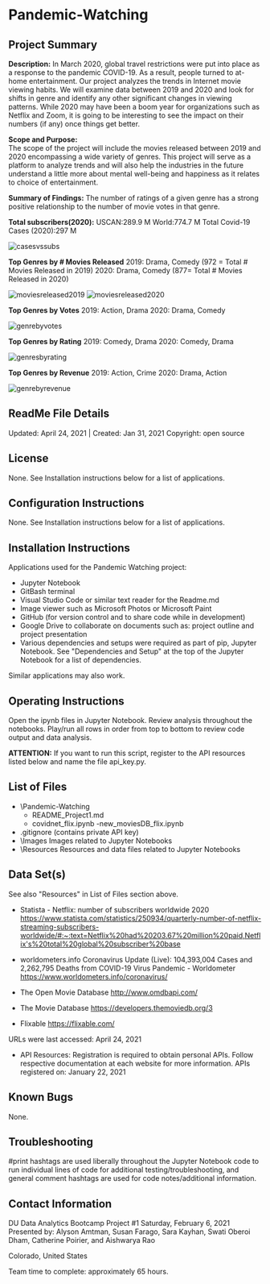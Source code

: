 # Pandemic-Watching

## Project Summary
**Description:** 
In March 2020, global travel restrictions were put into place as a response to the pandemic COVID-19. As a result, people turned to at-home entertainment. Our project analyzes the trends in Internet movie viewing habits. We will examine data between 2019 and 2020 and look for shifts in genre and identify any other significant changes in viewing patterns. While 2020 may have been a boom year for organizations such as Netflix and Zoom, it is going to be interesting to see the impact on their numbers (if any) once things get better.

**Scope and Purpose:**  
The scope of the project will include the movies released between 2019 and 2020 encompassing a wide variety of genres. This project will serve as a platform to analyze trends and will also help the industries in the future understand a little more about mental well-being and happiness as it relates to choice of entertainment. 

**Summary of Findings:**
The number of ratings of a given genre has a strong positive relationship to the number of movie votes in that genre.

**Total subscribers(2020):**
USCAN:289.9 M
World:774.7 M
Total Covid-19 Cases (2020):297 M

![casesvssubs](/images/casesvssubs.png)

**Top Genres by # Movies Released**
2019: Drama, Comedy (972 = Total # Movies Released in 2019)
2020: Drama, Comedy (877= Total # Movies Released in 2020)

![moviesreleased2019](/images/moviesreleased2019.png)
![moviesreleased2020](/images/moviesreleased2020.png)

**Top Genres by Votes**
2019: Action, Drama
2020: Drama, Comedy

![genrebyvotes](/images/genrebyvotes.png)

**Top Genres by Rating**
2019: Comedy, Drama
2020: Comedy, Drama

![genresbyrating](/images/genresbyrating.png)

**Top Genres by Revenue**
2019: Action, Crime
2020: Drama, Action

![genrebyrevenue](/images/genrebyrevenue.png)

## ReadMe File Details
Updated: April 24, 2021 | Created: Jan 31, 2021
Copyright: open source

## License 
None. See Installation instructions below for a list of applications.

## Configuration Instructions
None. See Installation instructions below for a list of applications.

## Installation Instructions
Applications used for the Pandemic Watching project:
* Jupyter Notebook
* GitBash terminal
* Visual Studio Code or similar text reader for the Readme.md
* Image viewer such as Microsoft Photos or Microsoft Paint
* GitHub (for version control and to share code while in development)
* Google Drive to collaborate on documents such as: project outline and project presentation
* Various dependencies and setups were required as part of pip, Jupyter Notebook. See "Dependencies and Setup" at the top of the Jupyter Notebook for a list of dependencies.

Similar applications may also work.

## Operating Instructions
Open the ipynb files in Jupyter Notebook.
Review analysis throughout the notebooks.
Play/run all rows in order from top to bottom to review code output and data analysis.

**ATTENTION:** If you want to run this script, register to the API resources listed below and name the file api_key.py.

## List of Files
- \Pandemic-Watching
	- README_Project1.md
	- covidnet_flix.ipynb
	-new_moviesDB_flix.ipynb
- .gitignore (contains private API key)
- \Images
        Images related to Jupyter Notebooks
- \Resources
        Resources and data files related to Jupyter Notebooks

## Data Set(s) 
See also "Resources" in List of Files section above.

* Statista - Netflix: number of subscribers worldwide 2020
https://www.statista.com/statistics/250934/quarterly-number-of-netflix-streaming-subscribers-worldwide/#:~:text=Netflix%20had%20203.67%20million%20paid,Netflix's%20total%20global%20subscriber%20base

* worldometers.info
Coronavirus Update (Live): 104,393,004 Cases and 2,262,795 Deaths from COVID-19 Virus Pandemic - Worldometer
https://www.worldometers.info/coronavirus/

* The Open Movie Database
http://www.omdbapi.com/

* The Movie Database
https://developers.themoviedb.org/3

* Flixable
https://flixable.com/

URLs were last accessed:  April 24, 2021

* API Resources: Registration is required to obtain personal APIs. Follow respective documentation at each website for more information.
APIs registered on: January 22, 2021

## Known Bugs 
None.

## Troubleshooting
#print hashtags are used liberally throughout the Jupyter Notebook code to run individual lines of code for additional testing/troubleshooting, and general comment hashtags are used for code notes/additional information.

## Contact Information

DU Data Analytics Bootcamp
Project #1
Saturday, February 6, 2021
Presented by: Alyson Amtman, Susan Farago, Sara Kayhan, Swati Oberoi Dham, Catherine Poirier, and Aishwarya Rao

Colorado, United States

Team time to complete: approximately 65 hours.
